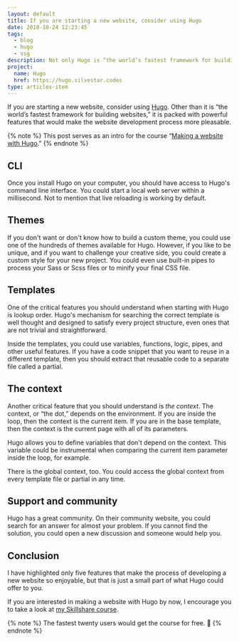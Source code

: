 ```yaml
---
layout: default
title: If you are starting a new website, consider using Hugo
date: 2018-10-24 12:23:45
tags:
  - blog
  - hugo
  - ssg
description: Not only Hugo is “the world’s fastest framework for building websites,” it is also packed with powerful features that makes website development very pleasable.
project:
  name: Hugo
  href: https://hugo.silvestar.codes
type: articles-item
---
```


If you are starting a new website, consider using [Hugo]. Other than it is “the world’s fastest framework for building websites,” it is packed with powerful features that would make the website development process more pleasable.

<!-- more -->

{% note %}
This post serves as an intro for the course “[Making a website with Hugo](https://skl.sh/2q88Ij7).”
{% endnote %}

## CLI

Once you install Hugo on your computer, you should have access to Hugo's command line interface. You could start a local web server within a millisecond. Not to mention that live reloading is working by default.

## Themes

If you don't want or don't know how to build a custom theme, you could use one of the hundreds of themes available for Hugo. However, if you like to be unique, and if you want to challenge your creative side, you could create a custom style for your new project. You could even use built-in pipes to process your Sass or Scss files or to minify your final CSS file.

## Templates

One of the critical features you should understand when starting with Hugo is lookup order. Hugo's mechanism for searching the correct template is well thought and designed to satisfy every project structure, even ones that are not trivial and straightforward.

Inside the templates, you could use variables, functions, logic, pipes, and other useful features. If you have a code snippet that you want to reuse in a different template, then you should extract that reusable code to a separate file called a partial.

## The context

Another critical feature that you should understand is *the context*. The context, or “the dot,” depends on the environment. If you are inside the loop, then the context is the current item. If you are in the base template, then the context is the current page with all of its parameters.

Hugo allows you to define variables that don't depend on the context. This variable could be instrumental when comparing the current item parameter inside the loop, for example.

There is the global context, too. You could access the global context from every template file or partial in any time.

## Support and community

Hugo has a great community. On their community website, you could search for an answer for almost your problem. If you cannot find the solution, you could open a new discussion and someone would help you.

## Conclusion

I have highlighted only five features that make the process of developing a new website so enjoyable, but that is just a small part of what Hugo could offer to you.

If you are interested in making a website with Hugo by now, I encourage you to take a look at [my Skillshare course].

{% note %}
The fastest twenty users would get the course for free. 🙌
{% endnote %}

[Making a website with Hugo]: https://skl.sh/2q88Ij7
[Hugo]: https://gohugo.io
[my Skillshare course]: https://skl.sh/2q88Ij7






